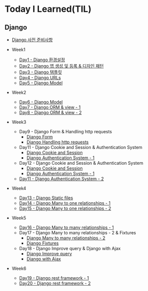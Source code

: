 # Today I Learned(TIL)

## Django

* [Django 사전 준비사항](Week_1/Django_guide.md)

* Week1
  * [Day1 - Django 환경설정](Week_1/Django_0320.md)
  * [Day2 - Django 앱 생성 및 등록 & 디자인 패턴](Week_1/Django_0321.md)
  * [Day3 - Django 템플릿](Week_1/Django_0322.md)
  * [Day4 - Django URLs](Week_1/Django_0323.md)
  * [Day5 - Django Model](Week_1/Django_0324.md)

* Week2
  * [Day6 - Django Model](Week_2/Django_0328.md)
  * [Day7 - Django ORM & view - 1](Week_2/Django_0329.md)
  * [Day8 - Django ORM & view - 2](Week_2/Django_0330.md)

* Week3
  * Day9 - Django Form & Handling http requests
    * [Django Form](Week_3/Django_0403-1.md)
    * [Django Handling http requests](Week_3/Django_0403-2.md)
  * Day11 - Django Cookie and Session & Authentication System
    * [Django Cookie and Session](Week_3/Django_0404-1.md)
    * [Django Authentication System - 1](Week_3/Django_0404-2.md)
  * Day12 - Django Cookie and Session & Authentication System
    * [Django Cookie and Session](Week_3/Django_0404-1.md)
    * [Django Authentication System - 1](Week_3/Django_0404-2.md)
  * [Day11 - Django Authentication System - 2](Week_3/Django_0405.md)

* Week4
  * [Day13 - Django Static files](Week_4/Django_0410.md)
  * [Day14 - Django Many to one relationships - 1](Week_4/Django_0411.md)
  * [Day15 - Django Many to one relationships - 2](Week_4/Django_0412.md)

* Week5
  * [Day16 - Django Many to many relationships - 1](Week_5/Django_0417.md)
  * Day17 - Django Many to many relationships - 2 & Fixtures
    * [Django Many to many relationships - 2](Week_5/Django_0418-1.md)
    * [Django Fixtures ](Week_5/Django_0418-2.md)
  * Day18 - Django Improve query & Django with Ajax
    * [Django Improve query](Week_5/Django_0419-1.md)
    * [Django with Ajax](Week_5/Django_0419-2.md)

* Week6
  * [Day19 - Django rest framework - 1](Week_5/Django_0424.md)
  * [Day20 - Django rest framework - 2](Week_5/Django_0424.md)
